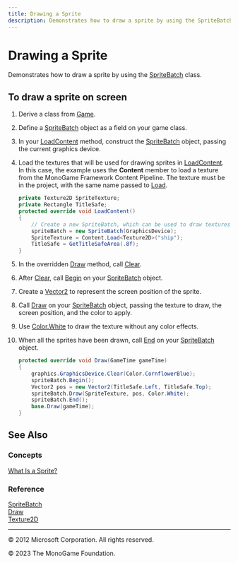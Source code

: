 ```yaml
---
title: Drawing a Sprite
description: Demonstrates how to draw a sprite by using the SpriteBatch class
---
```


# Drawing a Sprite

Demonstrates how to draw a sprite by using the [SpriteBatch](xref:Microsoft.Xna.Framework.Graphics.SpriteBatch) class.

## To draw a sprite on screen

1. Derive a class from [Game](xref:Microsoft.Xna.Framework.Game).
2. Define a [SpriteBatch](xref:Microsoft.Xna.Framework.Graphics.SpriteBatch) object as a field on your game class.
3. In your [LoadContent](xref:Microsoft.Xna.Framework.Game.LoadContent) method, construct the [SpriteBatch](xref:Microsoft.Xna.Framework.Graphics.SpriteBatch) object, passing the current graphics device.
4. Load the textures that will be used for drawing sprites in [LoadContent](xref:Microsoft.Xna.Framework.Game.LoadContent).
    In this case, the example uses the **Content** member to load a texture from the MonoGame Framework Content Pipeline. The texture must be in the project, with the same name passed to [Load](xref:Microsoft.Xna.Framework.Content.ContentManager.Load``1).

    ```csharp
    private Texture2D SpriteTexture;
    private Rectangle TitleSafe;
    protected override void LoadContent()
    {
        // Create a new SpriteBatch, which can be used to draw textures.
        spriteBatch = new SpriteBatch(GraphicsDevice);
        SpriteTexture = Content.Load<Texture2D>("ship");
        TitleSafe = GetTitleSafeArea(.8f);
    }
    ```

5. In the overridden [Draw](xref:Microsoft.Xna.Framework.Game.Draw) method, call [Clear](xref:Microsoft.Xna.Framework.Graphics.GraphicsDevice.Clear).
6. After [Clear](xref:Microsoft.Xna.Framework.Graphics.GraphicsDevice.Clear), call [Begin](xref:Microsoft.Xna.Framework.Graphics.SpriteBatch.Begin) on your [SpriteBatch](xref:Microsoft.Xna.Framework.Graphics.SpriteBatch) object.
7. Create a [Vector2](xref:Microsoft.Xna.Framework.Vector2) to represent the screen position of the sprite.
8. Call [Draw](xref:Microsoft.Xna.Framework.Graphics.SpriteBatch.Draw) on your [SpriteBatch](xref:Microsoft.Xna.Framework.Graphics.SpriteBatch) object, passing the texture to draw, the screen position, and the color to apply.
9. Use [Color.White](xref:Microsoft.Xna.Framework.Color) to draw the texture without any color effects.
10. When all the sprites have been drawn, call [End](xref:Microsoft.Xna.Framework.Graphics.SpriteBatch.End) on your [SpriteBatch](xref:Microsoft.Xna.Framework.Graphics.SpriteBatch) object.

    ```csharp
    protected override void Draw(GameTime gameTime)
    {
        graphics.GraphicsDevice.Clear(Color.CornflowerBlue);
        spriteBatch.Begin();
        Vector2 pos = new Vector2(TitleSafe.Left, TitleSafe.Top);
        spriteBatch.Draw(SpriteTexture, pos, Color.White);
        spriteBatch.End();
        base.Draw(gameTime);
    }
    ```

## See Also

### Concepts

[What Is a Sprite?](./../../whatis/WhatIs_Sprite.md)

### Reference

[SpriteBatch](xref:Microsoft.Xna.Framework.Graphics.SpriteBatch)  
[Draw](xref:Microsoft.Xna.Framework.Graphics.SpriteBatch.Draw)  
[Texture2D](xref:Microsoft.Xna.Framework.Graphics.Texture2D)  

---

© 2012 Microsoft Corporation. All rights reserved.

© 2023 The MonoGame Foundation.
